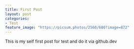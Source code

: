 ```yaml
---
title: First Post
layout: post
categories:
- Test
feature_image: "https://picsum.photos/2560/600?image=872"
---
```


This is my self first post for test and do it via github.dev